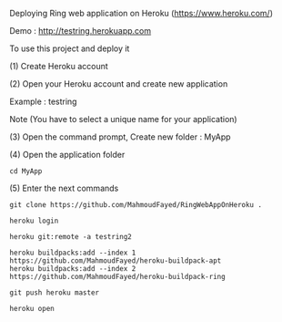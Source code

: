 Deploying Ring web application on Heroku (https://www.heroku.com/)

Demo : http://testring.herokuapp.com

To use this project and deploy it 

(1) Create Heroku account

(2) Open your Heroku account and create new application

Example : testring

Note (You have to select a unique name for your application)

(3) Open the command prompt, Create new folder : MyApp

(4) Open the application folder

	cd MyApp	

(5) Enter the next commands

	git clone https://github.com/MahmoudFayed/RingWebAppOnHeroku .

	heroku login

	heroku git:remote -a testring2

	heroku buildpacks:add --index 1 https://github.com/MahmoudFayed/heroku-buildpack-apt
	heroku buildpacks:add --index 2 https://github.com/MahmoudFayed/heroku-buildpack-ring

	git push heroku master

	heroku open


